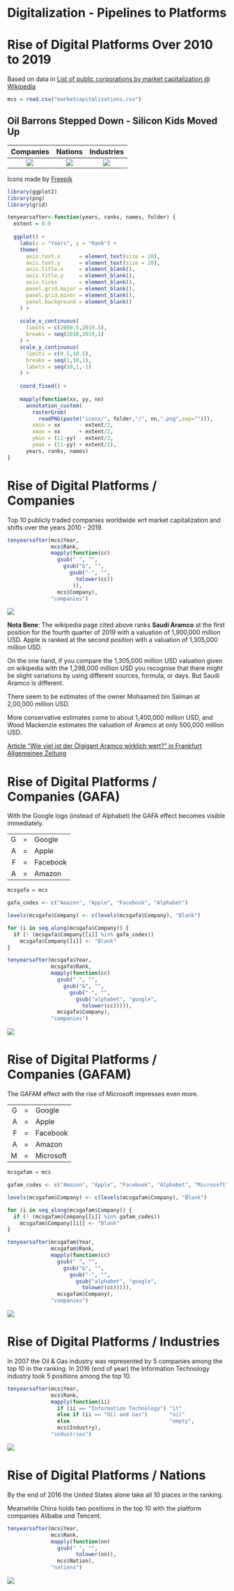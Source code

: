 Digitalization - Pipelines to Platforms
================

# Rise of Digital Platforms Over 2010 to 2019

Based on data in [List of public corporations by market capitalization @
Wikipedia](https://en.wikipedia.org/wiki/List_of_public_corporations_by_market_capitalization)

``` r
mcs = read.csv("marketcapitalizations.csv")
```

## Oil Barrons Stepped Down - Silicon Kids Moved Up

|                   Companies                    |                   Nations                    |                   Industries                    |
| :--------------------------------------------: | :------------------------------------------: | :---------------------------------------------: |
| ![](./README_files/figure-gfm/companies-1.png) | ![](./README_files/figure-gfm/nations-1.png) | ![](./README_files/figure-gfm/industries-1.png) |

Icons made by [Freepik](https://www.flaticon.com/authors/freepik)

``` r
library(ggplot2)
library(png)
library(grid)

tenyearsafter<-function(years, ranks, names, folder) {
  extent = 0.9
  
  ggplot() +
    labs(x = "Years", y = "Rank") +
    theme(
      axis.text.x      = element_text(size = 20),
      axis.text.y      = element_text(size = 20),
      axis.title.x     = element_blank(),
      axis.title.y     = element_blank(),
      axis.ticks       = element_blank(),
      panel.grid.major = element_blank(),
      panel.grid.minor = element_blank(),
      panel.background = element_blank()
    ) +
    
    scale_x_continuous(
      limits = c(2009.5,2019.5),
      breaks = seq(2010,2019,1)
    ) +
    scale_y_continuous(
      limits = c(0.5,10.5),
      breaks = seq(1,10,1),
      labels = seq(10,1,-1)
    ) +
    
    coord_fixed() +
    
    mapply(function(xx, yy, nn) 
      annotation_custom(
        rasterGrob(
          readPNG(paste("icons/", folder,"/", nn,".png",sep=""))),
        xmin = xx      - extent/2,
        xmax = xx      + extent/2,
        ymin = (11-yy) - extent/2,
        ymax = (11-yy) + extent/2),
      years, ranks, names)
}
```

# Rise of Digital Platforms / Companies

Top 10 publicly traded companies worldwide wrt market capitalization and
shifts over the years 2010 - 2019.

``` r
tenyearsafter(mcs$Year,
              mcs$Rank,
              mapply(function(cc)
                gsub(" ", "",
                  gsub("&", "",
                    gsub("-", "",
                      tolower(cc))
                     )),
                mcs$Company),
              "companies")
```

![](README_files/figure-gfm/companies-1.png)<!-- -->

**Nota Bene**: The wikipedia page cited above ranks **Saudi Aramco** at
the first position for the fourth quarter of 2019 with a valuation of
1,900,000 million USD. Apple is ranked at the second position with a
valuation of 1,305,000 million USD.

On the one hand, if you compare the 1,305,000 million USD valuation
given on wikipedia with the 1,298,000 million USD you recognise that
there might be slight variations by using different sources, formula, or
days. But Saudi Aramco is different.

There seem to be estimates of the owner Mohaamed bin Salman at 2,00,000
million USD.

More conservative estimates come to about 1,400,000 million USD, and
Wood Mackenzie estimates the valuation of Aramco at only 500,000 million
USD.

[Article “Wie viel ist der Ölgigant Aramco wirklich wert?” in Frankfurt
Allgemeinee
Zeitung](https://www.faz.net/aktuell/finanzen/aktien/erdoel-gigant-saudi-aramco-plant-milliarden-boersengang-14989211-p2.html)

# Rise of Digital Platforms / Companies (GAFA)

With the Google logo (instead of Alphabet) the GAFA effect becomes
visible immediately.

|   |    |          |
| -: | :-: | :------- |
| G | \= | Google   |
| A | \= | Apple    |
| F | \= | Facebook |
| A | \= | Amazon   |

``` r
mcsgafa = mcs

gafa_codes <- c("Amazon", "Apple", "Facebook", "Alphabet")

levels(mcsgafa$Company) <- c(levels(mcsgafa$Company), "Blank")

for (i in seq_along(mcsgafa$Company)) {
  if (! (mcsgafa$Company[[i]] %in% gafa_codes))
    mcsgafa$Company[[i]] <- "Blank"
}

tenyearsafter(mcsgafa$Year,
              mcsgafa$Rank,
              mapply(function(cc)
                gsub(" ", "",
                  gsub("&", "",
                    gsub("-", "",
                      gsub("alphabet", "google",
                        tolower(cc))))),
                mcsgafa$Company),
              "companies")
```

![](README_files/figure-gfm/companies-gafa-1.png)<!-- -->

# Rise of Digital Platforms / Companies (GAFAM)

The GAFAM effect with the rise of Microsoft impresses even more.

|   |    |           |
| -: | :-: | :-------- |
| G | \= | Google    |
| A | \= | Apple     |
| F | \= | Facebook  |
| A | \= | Amazon    |
| M | \= | Microsoft |

``` r
mcsgafam = mcs

gafam_codes <- c("Amazon", "Apple", "Facebook", "Alphabet", "Microsoft")

levels(mcsgafam$Company) <- c(levels(mcsgafam$Company), "Blank")

for (i in seq_along(mcsgafam$Company)) {
  if (! (mcsgafam$Company[[i]] %in% gafam_codes))
    mcsgafam$Company[[i]] <- "Blank"
}

tenyearsafter(mcsgafam$Year,
              mcsgafam$Rank,
              mapply(function(cc)
                gsub(" ", "",
                  gsub("&", "",
                    gsub("-", "",
                      gsub("alphabet", "google",
                        tolower(cc))))),
                mcsgafam$Company),
              "companies")
```

![](README_files/figure-gfm/companies-gafam-1.png)<!-- -->

# Rise of Digital Platforms / Industries

In 2007 the Oil & Gas industry was represented by 5 companies among the
top 10 in the ranking. In 2016 (end of year) the Information Technology
industry took 5 positions among the top 10.

``` r
tenyearsafter(mcs$Year,
              mcs$Rank,
              mapply(function(ii)
                if (ii == "Information Technology") "it" 
                else if (ii == "Oil and Gas")       "oil"
                else                                "empty",
                mcs$Industry),
              "industries")
```

![](README_files/figure-gfm/industries-1.png)<!-- -->

# Rise of Digital Platforms / Nations

By the end of 2016 the United States alone take all 10 places in the
ranking.

Meanwhile China holds two positions in the top 10 with the platform
companies Alibaba und Tencent.

``` r
tenyearsafter(mcs$Year,
              mcs$Rank,
              mapply(function(nn)
                gsub(" ", "",
                      tolower(nn)),
                mcs$Nation),
              "nations")
```

![](README_files/figure-gfm/nations-1.png)<!-- -->
